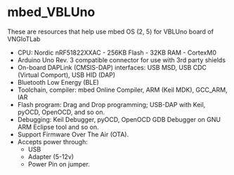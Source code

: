 # mbed_VBLUno
These are resources that help use mbed OS (2, 5) for VBLUno board of VNGIoTLab
+ CPU: Nordic nRF51822XXAC - 256KB Flash - 32KB RAM - CortexM0
+ Arduino Uno Rev. 3 compatible connector for use with 3rd party shields
+ On-board DAPLink (CMSIS-DAP) interfaces: USB MSD, USB CDC (Virtual Comport), USB HID (DAP)
+ Bluetooth Low Energy (BLE)
+ Toolchain, compiler: mbed Online Compiler, ARM (Keil MDK), GCC_ARM, IAR
+ Flash program: Drag and Drop programming; USB-DAP with Keil, pyOCD, OpenOCD, and so on.
+ Debugging: Keil Debugger, pyOCD, OpenOCD GDB Debugger on GNU ARM Eclipse tool and so on.
+ Support Firmware Over The Air (OTA).
+ Accepts power through:
    + USB
    + Adapter (5-12v)
    + Power Pin on jumper.
